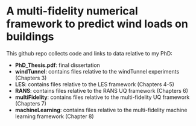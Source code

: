 # A multi-fidelity numerical framework to predict wind loads on buildings
This github repo collects code and links to data relative to my PhD:
  - **PhD_Thesis.pdf**: final dissertation
  - **windTunnel**: contains files relative to the windTunnel experiments (Chapters 3)
  - **LES**: contains files relative to the LES framework (Chapters 4-5)
  - **RANS**: contains files relative to the RANS UQ framework (Chapters 6)
  - **multiFidelity**: contains files relative to the multi-fidelity UQ framework (Chapters 7)
  - **machineLearning**: contains files relative to the multi-fidelity machine learning framework (Chapter 8)
